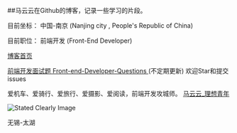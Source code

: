 ##马云云在Github的博客，记录一些学习的片段。

目前坐标： 中国-南京 (Nanjing city , People's Republic of China)

目前职位：  前端开发  (Front-End Developer)



[博客首页](http://markyun.github.io/ "马云云的博客")


[前端开发面试题 Front-end-Developer-Questions    ](https://github.com/markyun/My-blog/blob/master/Front-end-Developer-Questions "最新前端开发面试题") (不定期更新) 欢迎Star和提交issues

爱机车、爱骑行、爱旅行、爱摄影、爱阅读，前端开发攻城师。 [马云云_理想青年](http://weibo.com/920802999 "马云云_理想青年的微博")


![Stated Clearly Image](http://farm4.staticflickr.com/3757/9364862224_217bcf88a8_c.jpg)

无锡-太湖
